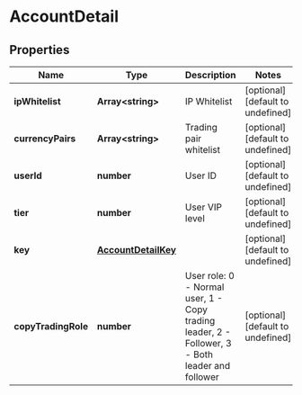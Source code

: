# AccountDetail

## Properties

Name | Type | Description | Notes
------------ | ------------- | ------------- | -------------
**ipWhitelist** | **Array&lt;string&gt;** | IP Whitelist | [optional] [default to undefined]
**currencyPairs** | **Array&lt;string&gt;** | Trading pair whitelist | [optional] [default to undefined]
**userId** | **number** | User ID | [optional] [default to undefined]
**tier** | **number** | User VIP level | [optional] [default to undefined]
**key** | [**AccountDetailKey**](AccountDetailKey.md) |  | [optional] [default to undefined]
**copyTradingRole** | **number** | User role: 0 - Normal user, 1 - Copy trading leader, 2 - Follower, 3 - Both leader and follower | [optional] [default to undefined]


